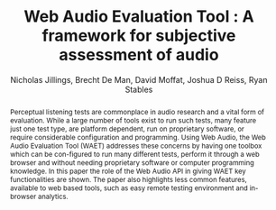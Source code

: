 --- 
  title: "Web Audio Evaluation Tool : A framework for subjective assessment of audio" 
  abstract: "Perceptual listening tests are commonplace in audio research and a vital form of evaluation. While a large number of tools exist to run such tests, many feature just one test type, are platform dependent, run on proprietary software, or require considerable configuration and programming. Using Web Audio, the Web Audio Evaluation Tool (WAET) addresses these concerns by having one toolbox which can be con-figured to run many different tests, perform it through a web browser and without needing proprietary software or computer programming knowledge. In this paper the role of the Web Audio API in giving WAET key functionalities are shown. The paper also highlights less common features, available to web based tools, such as easy remote testing environment and in-browser analytics." 
  address: "Atlanta, Georgia" 
  author: "Nicholas Jillings, Brecht De Man, David Moffat, Joshua D Reiss, Ryan Stables" 
  booktitle: "Proceedings of the International Web Audio Conference" 
  editor: "Jason Freeman, Alexander Lerch, Matthew Paradis" 
  month: "Proceedings of the International Web Audio Conference"
  pages: "2016" 
  publisher: "Georgia Tech" 
  series: "WAC '16"
  type: "Paper"  
  year: "2016" 
  id: "2016_67" 
  tags: year2016 
  pdflink: /_data/papers/pdf/2016/2016_67.pdf
  ISSN: 2663-5844
---